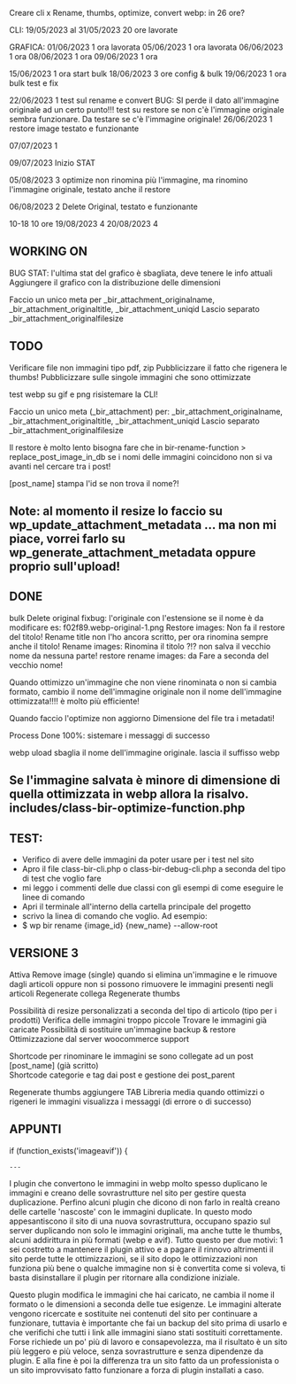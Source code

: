 Creare  cli x Rename, thumbs, optimize, convert webp:  in 26 ore? 

CLI:
19/05/2023 al 31/05/2023 20 ore lavorate

GRAFICA:
01/06/2023 1 ora lavorata 
05/06/2023 1 ora lavorata
06/06/2023 1 ora
08/06/2023 1 ora
09/06/2023 1 ora

15/06/2023 1 ora start bulk
18/06/2023 3 ore config & bulk
19/06/2023 1 ora bulk test e fix

22/06/2023 1 test sul rename e convert  BUG: SI perde il 
             dato all'immagine originale ad un certo punto!!!
             test su restore se non c'è l'immagine originale sembra funzionare. Da testare se c'è l'immagine originale!
26/06/2023 1 restore image testato e funzionante

07/07/2023 1 

09/07/2023 Inizio STAT

05/08/2023 3 optimize non rinomina più l'immagine, ma rinomino l'immagine originale, testato anche il restore

06/08/2023 2 Delete Original, testato e funzionante

10-18 10 ore
19/08/2023 4
20/08/2023 4


## WORKING ON
BUG STAT:
l'ultima stat del grafico è sbagliata, deve tenere le info attuali
Aggiungere il grafico con la distribuzione delle dimensioni

Faccio un unico meta per 
_bir_attachment_originalname, _bir_attachment_originaltitle, _bir_attachment_uniqid
Lascio separato _bir_attachment_originalfilesize


## TODO 
Verificare file non immagini tipo pdf, zip
Pubblicizzare il fatto che rigenera le thumbs!
Pubblicizzare sulle singole immagini che sono ottimizzate

test webp su gif e png
risistemare la CLI!

Faccio un unico meta (_bir_attachment) per: _bir_attachment_originalname, _bir_attachment_originaltitle, _bir_attachment_uniqid
Lascio separato _bir_attachment_originalfilesize


Il restore è molto lento bisogna fare che in bir-rename-function > replace_post_image_in_db se i nomi delle immagini coincidono non si va avanti nel cercare tra i post!

[post_name] stampa l'id se non trova il nome?!

Note:
al momento il resize lo faccio su wp_update_attachment_metadata ... ma non mi piace, vorrei farlo su wp_generate_attachment_metadata oppure proprio sull'upload!
------------------------------

## DONE
bulk Delete original
fixbug: l'originale con l'estensione se il nome è da modificare es: f02f89.webp-original-1.png
Restore images: Non fa il restore del titolo!
Rename title non l'ho ancora scritto, per ora rinomina sempre anche il titolo!
Rename images: Rinomina il titolo ?!? non salva il vecchio nome da nessuna parte!
restore rename images: da Fare a seconda del vecchio nome!

Quando ottimizzo un'immagine che non viene rinominata o non si cambia formato, cambio il nome dell'immagine originale non il nome dell'immagine ottimizzata!!!! è molto più efficiente!

Quando faccio l'optimize non aggiorno Dimensione del file tra i metadati!

Process Done 100%: sistemare i messaggi di successo

webp uload sbaglia il nome dell'immagine originale. lascia il suffisso webp

Se l'immagine salvata è minore di dimensione di quella ottimizzata in webp allora la risalvo.
includes/class-bir-optimize-function.php
-----------------

## TEST: 
- Verifico di avere delle immagini da poter usare per i test nel sito 
- Apro il file class-bir-cli.php o class-bir-debug-cli.php a seconda del tipo di test che voglio fare
- mi leggo i commenti delle due classi con gli esempi di come eseguire le linee di comando
- Apri il terminale all'interno della cartella principale del progetto
- scrivo la linea di comando che voglio. Ad esempio:
- $ wp bir rename {image_id} {new_name} --allow-root 


## VERSIONE 3
Attiva Remove image (single) quando si  elimina un'immagine e le rimuove dagli articoli oppure non si possono rimuovere le immagini presenti negli articoli
Regenerate collega
Regenerate thumbs

Possibilità di resize personalizzati a seconda del tipo di articolo (tipo per i prodotti)
Verifica delle immagini troppo piccole
Trovare le immagini già caricate
Possibilità di sostituire un'immagine
backup & restore
Ottimizzazione dal server
woocommerce support

Shortcode per rinominare le immagini se sono collegate ad un post
[post_name] (già scritto) <?php _e('It is replaced with the slug of the post to which the image is attached', 'bulk-image-resizer'); ?><br>
Shortcode categorie e tag dai post e gestione dei post_parent

Regenerate thumbs aggiungere TAB
Libreria media quando ottimizzi o rigeneri le immagini visualizza i messaggi (di errore o di successo)

## APPUNTI


if (function_exists('imageavif')) {



    ---
I plugin che convertono le immagini in webp molto spesso duplicano le immagini e creano delle sovrastrutture nel sito per gestire questa duplicazione. Perfino alcuni plugin che dicono di non farlo in realtà creano delle cartelle 'nascoste' con le immagini duplicate. In questo modo appesantiscono il sito di una nuova sovrastruttura, occupano spazio sul server duplicando non solo le immagini originali, ma anche tutte le thumbs, alcuni addirittura in più formati (webp e avif). 
Tutto questo per due motivi: 1 sei costretto a mantenere il plugin attivo e a pagare il rinnovo altrimenti il sito perde tutte le ottimizzazioni, se il sito dopo le ottimizzazioni non funziona più bene o qualche immagine non si è convertita come si voleva, ti basta disinstallare il plugin per ritornare alla condizione iniziale.

Questo plugin modifica le immagini che hai caricato, ne cambia il nome il formato o le dimensioni a seconda delle tue esigenze. 
Le immagini alterate vengono ricercate e sostituite nei contenuti del sito per continuare a funzionare, tuttavia è importante che fai un backup del sito prima di usarlo e che verifichi che tutti i link alle immagini siano stati sostituiti correttamente. Forse richiede un po' più di lavoro e consapevolezza, ma il risultato è un sito più leggero e più veloce, senza sovrastrutture e senza dipendenze da plugin. E alla fine è poi la differenza tra un sito fatto da un professionista o un sito improvvisato fatto funzionare a forza di plugin installati a caso.
